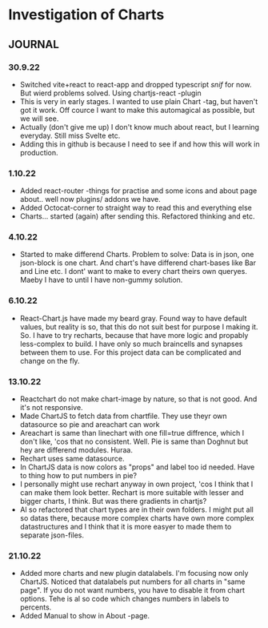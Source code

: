 # Investigation of Charts

## JOURNAL

### 30.9.22

- Switched vite+react to react-app and dropped typescript *snif* for now. But wierd problems solved. Using chartjs-react -plugin
- This is very in early stages. I wanted to use plain Chart -tag, but haven't got it work. Off cource I want to make this automagical as possible, but we will see.  
- Actually (don't give me up) I don't know much about react, but I learning everyday. Still miss Svelte etc.
- Adding this in github is because I need to see if and how this will work in production.
  
### 1.10.22

- Added react-router -things for practise and some icons and about page about.. well now plugins/ addons we have.
- Added Octocat-corner to straight way to read this and everything else
- Charts... started (again) after sending this. Refactored thinking and etc.

### 4.10.22

- Started to make differend Charts. Problem to solve: Data is in json, one json-block is one chart. And chart's have differend chart-bases like Bar and Line etc. I dont' want to make to every chart theirs own queryes. Maeby I have to until I have non-gummy solution.

### 6.10.22

- React-Chart.js have made my beard gray. Found way to have default values, but reality is so, that this do not suit best for purpose I making it. So. I have to try recharts, because that have more logic and propably less-complex to build. I have only so much braincells and synapses between them to use. For this project data can be complicated and change on the fly.

### 13.10.22

- Reactchart do not make chart-image by nature, so that is not good. And it's not responsive.
- Made ChartJS to fetch data from chartfile. They use theyr own datasource so pie and areachart can work
- Areachart is same than linechart with one fill=true diffrence, which I don't like, 'cos that no consistent. Well. Pie is same than Doghnut but hey are differend modules. Huraa.
- Rechart uses same datasource.
- In ChartJS data is now colors as "props" and label too id needed. Have to thing how to put numbers in pie?
- I personally might use rechart anyway in own project, 'cos I think that I can make them look better. Rechart is more suitable with lesser and bigger charts, I think. But was there gradients in chartjs?
- Al so refactored that chart types are in their own folders. I might put all so datas there, because more complex charts have own more complex datastructures and I think that it is more easyer to made them to separate json-files.

### 21.10.22

- Added more charts and new plugin datalabels. I'm focusing now only ChartJS. Noticed that datalabels put numbers for all charts in "same page". If you do not want numbers, you have to disable it from chart options. Tehe is al so code which changes numbers in labels to percents.
- Added Manual to show in About -page.
  